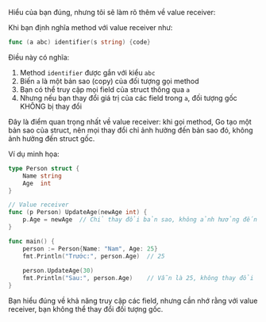 Hiểu của bạn đúng, nhưng tôi sẽ làm rõ thêm về value receiver:

Khi bạn định nghĩa method với value receiver như:
```go
func (a abc) identifier(s string) {code}
```

Điều này có nghĩa:

1. Method `identifier` được gắn với kiểu `abc`
2. Biến `a` là một bản sao (copy) của đối tượng gọi method
3. Bạn có thể truy cập mọi field của struct thông qua `a`
4. Nhưng nếu bạn thay đổi giá trị của các field trong `a`, đối tượng gốc KHÔNG bị thay đổi

Đây là điểm quan trọng nhất về value receiver: khi gọi method, Go tạo một bản sao của struct, nên mọi thay đổi chỉ ảnh hưởng đến bản sao đó, không ảnh hưởng đến struct gốc.

Ví dụ minh họa:
```go
type Person struct {
    Name string
    Age  int
}

// Value receiver
func (p Person) UpdateAge(newAge int) {
    p.Age = newAge  // Chỉ thay đổi bản sao, không ảnh hưởng đến đối tượng gốc
}

func main() {
    person := Person{Name: "Nam", Age: 25}
    fmt.Println("Trước:", person.Age)  // 25
    
    person.UpdateAge(30)
    fmt.Println("Sau:", person.Age)    // Vẫn là 25, không thay đổi
}
```

Bạn hiểu đúng về khả năng truy cập các field, nhưng cần nhớ rằng với value receiver, bạn không thể thay đổi đối tượng gốc.
